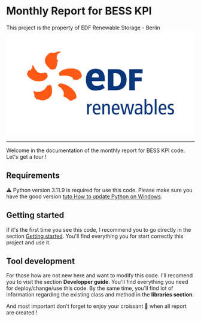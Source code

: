 # Monthly Report for BESS KPI
This project is the property of EDF Renewable Storage - Berlin
![edf_logo](icon/edf_icon_RGB.png)
______________________________________________________________
Welcome in the documentation of the monthly report for BESS KPI code. Let's get a tour !<br>
## Requirements
⚠️ Python version 3.11.9 is required for use this code. Please make sure you have the good version [tuto How to update Python on Windows](https://www.geeksforgeeks.org/how-to-update-python-on-windows/).<br>
## Getting started
If it's the first time you see this code, I recommend you to go directly in the section [Getting started](user_guide/Getting_start.md). You'll find everything you for start correctly this project and use it. <br>
## Tool development
For those how are not new here and want to modify this code. I'll recomend you to visit the section **Developper guide**. You'll find everything you need for deploy/change/use this code.
By the same time, you'll find lot of information regarding the existing class and method in the **libraries section**.

And most important don't forget to enjoy your croissant 🥐 when all report are created !